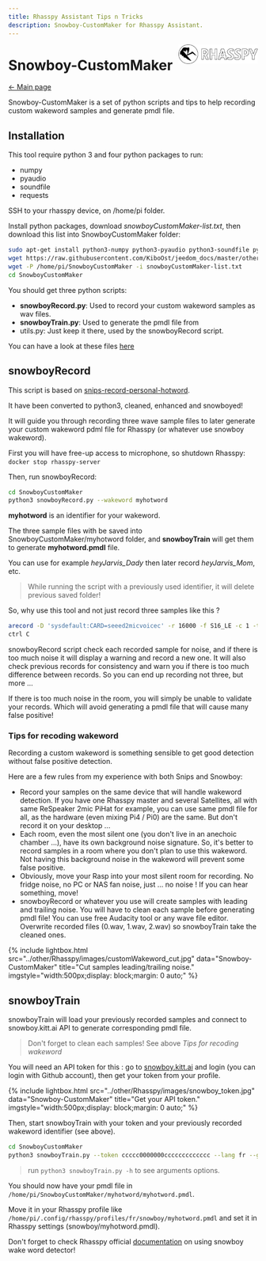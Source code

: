 ```yaml
---
title: Rhasspy Assistant Tips n Tricks
description: Snowboy-CustomMaker for Rhasspy Assistant.
---
```


<img align="right" src="../images/rhasspyLogoLong.png" width="160" style="top: 15px">

# Snowboy-CustomMaker

[← Main page](../index.md)

Snowboy-CustomMaker is a set of python scripts and tips to help recording custom wakeword samples and generate pmdl file.

## Installation

This tool require python 3 and four python packages to run:

- numpy
- pyaudio
- soundfile
- requests

SSH to your rhasspy device, on /home/pi folder.

Install python packages, download *snowboyCustomMaker-list.txt*, then download this list into SnowboyCustomMaker folder:


```bash
sudo apt-get install python3-numpy python3-pyaudio python3-soundfile python3-requests
wget https://raw.githubusercontent.com/KiboOst/jeedom_docs/master/other/Rhasspy/SnowboyCustomMaker/snowboyCustomMaker-list.txt
wget -P /home/pi/SnowboyCustomMaker -i snowboyCustomMaker-list.txt
cd SnowboyCustomMaker
```

You should get three python scripts:
- **snowboyRecord.py**: Used to record your custom wakeword samples as wav files.
- **snowboyTrain.py**: Used to generate the pmdl file from
- utils.py: Just keep it there, used by the snowboyRecord script.

You can have a look at these files [here](https://github.com/KiboOst/jeedom_docs/tree/master/other/Rhasspy/SnowboyCustomMaker)

## snowboyRecord

This script is based on [snips-record-personal-hotword](https://github.com/snipsco/snips-record-personal-hotword).

It have been converted to python3, cleaned, enhanced and snowboyed!

It will guide you through recording three wave sample files to later generate your custom wakeword pdml file for Rhasspy (or whatever use snowboy wakeword).

First you will have free-up access to microphone, so shutdown Rhasspy: `docker stop rhasspy-server`

Then, run snowboyRecord:

```bash
cd SnowboyCustomMaker
python3 snowboyRecord.py --wakeword myhotword
```
**myhotword** is an identifier for your wakeword.

The three sample files with be saved into SnowboyCustomMaker/myhotword folder, and **snowboyTrain** will get them to generate **myhotword.pmdl** file.

You can use for example *heyJarvis_Dady* then later record *heyJarvis_Mom*, etc.

> While running the script with a previously used identifier, it will delete previous saved folder!

So, why use this tool and not just record three samples like this ?

```bash
arecord -D 'sysdefault:CARD=seeed2micvoicec' -r 16000 -f S16_LE -c 1 -t wav > 0.wav
ctrl C
```

snowboyRecord script check each recorded sample for noise, and if there is too much noise it will display a warning and record a new one. It will also check previous records for consistency and warn you if there is too much difference between records. So you can end up recording not three, but more ...

If there is too much noise in the room, you will simply be unable to validate your records. Which will avoid generating a pmdl file that will cause many false positive!


### Tips for recoding wakeword

Recording a custom wakeword is something sensible to get good detection without false positive detection.

Here are a few rules from my experience with both Snips and Snowboy:

- Record your samples on the same device that will handle wakeword detection. If you have one Rhasspy master and several Satellites, all with same ReSpeaker 2mic PiHat for example, you can use same pmdl file for all, as the hardware (even mixing Pi4 / Pi0) are the same. But don't record it on your desktop ...
- Each room, even the most silent one (you don't live in an anechoic chamber ...), have its own background noise signature. So, it's better to record samples in a room where you don't plan to use this wakeword. Not having this background noise in the wakeword will prevent some false positive.
- Obviously, move your Rasp into your most silent room for recording. No fridge noise, no PC or NAS fan noise, just ... no noise ! If you can hear something, move!
- snowboyRecord or whatever you use will create samples with leading and trailing noise. You will have to clean each sample before generating pmdl file! You can use free Audacity tool or any wave file editor. Overwrite recorded files (0.wav, 1.wav, 2.wav) so snowboyTrain take the cleaned ones.

{% include lightbox.html src="../other/Rhasspy/images/customWakeword_cut.jpg" data="Snowboy-CustomMaker" title="Cut samples leading/trailing noise." imgstyle="width:500px;display: block;margin: 0 auto;" %}

## snowboyTrain

snowboyTrain will load your previously recorded samples and connect to snowboy.kitt.ai API to generate corresponding pmdl file.

> Don't forget to clean each samples! See above *Tips for recoding wakeword*

You will need an API token for this : go to [snowboy.kitt.ai](https://snowboy.kitt.ai/) and login (you can login with Github account), then get your token from your profile.

{% include lightbox.html src="../other/Rhasspy/images/snowboy_token.jpg" data="Snowboy-CustomMaker" title="Get your API token." imgstyle="width:500px;display: block;margin: 0 auto;" %}

Then, start snowboyTrain with your token and your previously recorded wakeword identifier (see above).

```bash
cd SnowboyCustomMaker
python3 snowboyTrain.py --token ccccc0000000ccccccccccccc --lang fr --gender M --age 30 --wakeword myhotword
```

> run `python3 snowboyTrain.py -h` to see arguments options.

You should now have your pmdl file in `/home/pi/SnowboyCustomMaker/myhotword/myhotword.pmdl`.

Move it in your Rhasspy profile like `/home/pi/.config/rhasspy/profiles/fr/snowboy/myhotword.pmdl` and set it in Rhasspy settings (snowboy/myhotword.pmdl).

Don't forget to check Rhasspy official [documentation](https://rhasspy.readthedocs.io/en/latest/wake-word/#snowboy) on using snowboy wake word detector!
